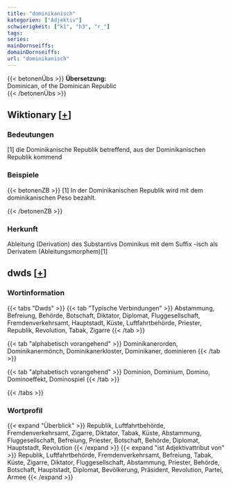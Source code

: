 ```yaml
---
title: "dominikanisch"
kategorien: ["Adjektiv"]
schwierigkeit: ["k1", "h3", "r_"]
tags:
series:
mainDornseiffs:
domainDornseiffs:
url: "dominikanisch"
---
```


{{< betonenÜbs >}}
**Übersetzung:**  
Dominican, of  the Dominican Republic  
{{< /betonenÜbs >}}

## Wiktionary [[+](https://de.wiktionary.org/wiki/dominikanisch)]

### Bedeutungen
[1] die Dominikanische Republik betreffend, aus der Dominikanischen Republik kommend  

### Beispiele
{{< betonenZB >}}
[1] In der Dominikanischen Republik wird mit dem dominikanischen Peso bezahlt.  

{{< /betonenZB >}}
### Herkunft
Ableitung (Derivation) des Substantivs Dominikus mit dem Suffix -isch als Derivatem (Ableitungsmorphem)[1]  



## dwds [[+](https://www.dwds.de/wb/dominikanisch)]

### Wortinformation
{{< tabs "Dwds" >}}
{{< tab "Typische Verbindungen" >}}
Abstammung, Befreiung, Behörde, Botschaft, Diktator, Diplomat, Fluggesellschaft, Fremdenverkehrsamt, Hauptstadt, Küste, Luftfahrtbehörde, Priester, Republik, Revolution, Tabak, Zigarre
{{< /tab >}}

{{< tab "alphabetisch vorangehend" >}}
Dominikanerorden, Dominikanermönch, Dominikanerkloster, Dominikaner, dominieren
{{< /tab >}}

{{< tab "alphabetisch vorangehend" >}}
Dominion, Dominium, Domino, Dominoeffekt, Dominospiel
{{< /tab >}}

{{< /tabs >}}

### Wortprofil
{{< expand "Überblick" >}} Republik, Luftfahrtbehörde, Fremdenverkehrsamt, Zigarre, Diktator, Tabak, Küste, Abstammung, Fluggesellschaft, Befreiung, Priester, Botschaft, Behörde, Diplomat, Hauptstadt, Revolution {{< /expand >}}
{{< expand "ist Adjektivattribut von" >}} Republik, Luftfahrtbehörde, Fremdenverkehrsamt, Befreiung, Tabak, Küste, Zigarre, Diktator, Fluggesellschaft, Abstammung, Priester, Behörde, Botschaft, Hauptstadt, Diplomat, Bevölkerung, Präsident, Revolution, Partei, Armee {{< /expand >}}

